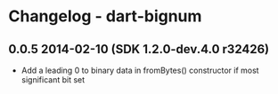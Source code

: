 # Changelog - dart-bignum

## 0.0.5 2014-02-10 (SDK 1.2.0-dev.4.0 r32426)

- Add a leading 0 to binary data in fromBytes() constructor if most
  significant bit set

